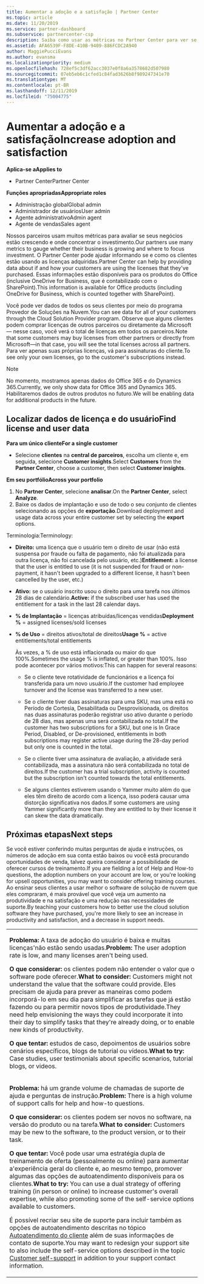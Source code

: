```yaml
---
title: Aumentar a adoção e a satisfação | Partner Center
ms.topic: article
ms.date: 11/20/2019
ms.service: partner-dashboard
ms.subservice: partnercenter-csp
description: Saiba como usar as métricas no Partner Center para ver se seu negócio está crescendo, como os clientes estão usando suas licenças e onde concentrar o investimento.
ms.assetid: AFA6539F-F8DE-410B-9409-886FCDC2A940
author: MaggiePucciEvans
ms.author: evansma
ms.localizationpriority: medium
ms.openlocfilehash: 728ef5c3df62acc3037e0f8a6a3578682d507980
ms.sourcegitcommit: 07eb5eb6c1cfed1c84fad3626b8f989247341e70
ms.translationtype: MT
ms.contentlocale: pt-BR
ms.lasthandoff: 12/11/2019
ms.locfileid: "75004775"
---
```

# <a name="increase-adoption-and-satisfaction"></a><span data-ttu-id="72651-103">Aumentar a adoção e a satisfação</span><span class="sxs-lookup"><span data-stu-id="72651-103">Increase adoption and satisfaction</span></span>

<span data-ttu-id="72651-104">**Aplica-se a**</span><span class="sxs-lookup"><span data-stu-id="72651-104">**Applies to**</span></span>

-  <span data-ttu-id="72651-105">Partner Center</span><span class="sxs-lookup"><span data-stu-id="72651-105">Partner Center</span></span>

<span data-ttu-id="72651-106">**Funções apropriadas**</span><span class="sxs-lookup"><span data-stu-id="72651-106">**Appropriate roles**</span></span>
-   <span data-ttu-id="72651-107">Administração global</span><span class="sxs-lookup"><span data-stu-id="72651-107">Global admin</span></span>
-   <span data-ttu-id="72651-108">Administrador de usuários</span><span class="sxs-lookup"><span data-stu-id="72651-108">User admin</span></span>
-   <span data-ttu-id="72651-109">Agente administrativo</span><span class="sxs-lookup"><span data-stu-id="72651-109">Admin agent</span></span>
-   <span data-ttu-id="72651-110">Agente de vendas</span><span class="sxs-lookup"><span data-stu-id="72651-110">Sales agent</span></span>

<span data-ttu-id="72651-111">Nossos parceiros usam muitos métricas para avaliar se seus negócios estão crescendo e onde concentrar o investimento.</span><span class="sxs-lookup"><span data-stu-id="72651-111">Our partners use many metrics to gauge whether their business is growing and where to focus investment.</span></span> <span data-ttu-id="72651-112">O Partner Center pode ajudar informando se e como os clientes estão usando as licenças adquiridas.</span><span class="sxs-lookup"><span data-stu-id="72651-112">Partner Center can help by providing data about if and how your customers are using the licenses that they've purchased.</span></span> <span data-ttu-id="72651-113">Essas informações estão disponíveis para os produtos do Office (inclusive OneDrive for Business, que é contabilizado com o SharePoint).</span><span class="sxs-lookup"><span data-stu-id="72651-113">This information is available for Office products (including OneDrive for Business, which is counted together with SharePoint).</span></span>

<span data-ttu-id="72651-114">Você pode ver dados de todos os seus clientes por meio do programa Provedor de Soluções na Nuvem.</span><span class="sxs-lookup"><span data-stu-id="72651-114">You can see data for all of your customers through the Cloud Solution Provider program.</span></span> <span data-ttu-id="72651-115">Observe que alguns clientes podem comprar licenças de outros parceiros ou diretamente da Microsoft — nesse caso, você verá o total de licenças em todos os parceiros.</span><span class="sxs-lookup"><span data-stu-id="72651-115">Note that some customers may buy licenses from other partners or directly from Microsoft—in that case, you will see the total licenses across all partners.</span></span> <span data-ttu-id="72651-116">Para ver apenas suas próprias licenças, vá para assinaturas do cliente.</span><span class="sxs-lookup"><span data-stu-id="72651-116">To see only your own licenses, go to the customer's subscriptions instead.</span></span>

> [!NOTE]  
>  <span data-ttu-id="72651-117">No momento, mostramos apenas dados do Office 365 e do Dynamics 365.</span><span class="sxs-lookup"><span data-stu-id="72651-117">Currently, we only show data for Office 365 and Dynamics 365.</span></span> <span data-ttu-id="72651-118">Habilitaremos dados de outros produtos no futuro.</span><span class="sxs-lookup"><span data-stu-id="72651-118">We will be enabling data for additional products in the future.</span></span>

## <a name="find-license-and-user-data"></a><span data-ttu-id="72651-119">Localizar dados de licença e do usuário</span><span class="sxs-lookup"><span data-stu-id="72651-119">Find license and user data</span></span>


<span data-ttu-id="72651-120">**Para um único cliente**</span><span class="sxs-lookup"><span data-stu-id="72651-120">**For a single customer**</span></span>

-   <span data-ttu-id="72651-121">Selecione **clientes** na **central de parceiros**, escolha um cliente e, em seguida, selecione **Customer insights**.</span><span class="sxs-lookup"><span data-stu-id="72651-121">Select **Customers** from the **Partner Center**, choose a customer, then select **Customer insights**.</span></span>

<span data-ttu-id="72651-122">**Em seu portfólio**</span><span class="sxs-lookup"><span data-stu-id="72651-122">**Across your portfolio**</span></span>

1.  <span data-ttu-id="72651-123">No **Partner Center**, selecione **analisar**.</span><span class="sxs-lookup"><span data-stu-id="72651-123">On the **Partner Center**, select **Analyze**.</span></span>
2.  <span data-ttu-id="72651-124">Baixe os dados de implantação e uso de todo o seu conjunto de clientes selecionando as opções de **exportação**.</span><span class="sxs-lookup"><span data-stu-id="72651-124">Download deployment and usage data across your entire customer set by selecting the **export** options.</span></span>

<span data-ttu-id="72651-125">Terminologia:</span><span class="sxs-lookup"><span data-stu-id="72651-125">Terminology:</span></span>

-   <span data-ttu-id="72651-126">**Direito:** uma licença que o usuário tem o direito de usar (não está suspensa por fraude ou falta de pagamento, não foi atualizada para outra licença, não foi cancelada pelo usuário, etc.)</span><span class="sxs-lookup"><span data-stu-id="72651-126">**Entitlement:** a license that the user is entitled to use (it is not suspended for fraud or non-payment, it hasn't been upgraded to a different license, it hasn't been cancelled by the user, etc.)</span></span>

-   <span data-ttu-id="72651-127">**Ativo:** se o usuário inscrito usou o direito para uma tarefa nos últimos 28 dias de calendário.</span><span class="sxs-lookup"><span data-stu-id="72651-127">**Active:** if the subscribed user has used the entitlement for a task in the last 28 calendar days.</span></span>

-   <span data-ttu-id="72651-128">**% de Implantação** = licenças atribuídas/licenças vendidas</span><span class="sxs-lookup"><span data-stu-id="72651-128">**Deployment %** = assigned licenses/sold licenses</span></span>

-   <span data-ttu-id="72651-129">**% de Uso** = direitos ativos/total de direitos</span><span class="sxs-lookup"><span data-stu-id="72651-129">**Usage %** = active entitlements/total entitlements</span></span>

    <span data-ttu-id="72651-130">Às vezes, a % de uso está inflacionada ou maior do que 100%.</span><span class="sxs-lookup"><span data-stu-id="72651-130">Sometimes the usage % is inflated, or greater than 100%.</span></span> <span data-ttu-id="72651-131">Isso pode acontecer por vários motivos:</span><span class="sxs-lookup"><span data-stu-id="72651-131">This can happen for several reasons:</span></span>

    -   <span data-ttu-id="72651-132">Se o cliente teve rotatividade de funcionários e a licença foi transferida para um novo usuário.</span><span class="sxs-lookup"><span data-stu-id="72651-132">If the customer had employee turnover and the license was transferred to a new user.</span></span>

    -   <span data-ttu-id="72651-133">Se o cliente tiver duas assinaturas para uma SKU, mas uma está no Período de Cortesia, Desabilitada ou Desprovisionada, os direitos nas duas assinaturas poderão registrar uso ativo durante o período de 28 dias, mas apenas uma será contabilizada no total.</span><span class="sxs-lookup"><span data-stu-id="72651-133">If the customer has two subscriptions for a SKU, but one is In Grace Period, Disabled, or De-provisioned, entitlements in both subscriptions may register active usage during the 28-day period but only one is counted in the total.</span></span>

    -   <span data-ttu-id="72651-134">Se o cliente tiver uma assinatura de avaliação, a atividade será contabilizada, mas a assinatura não será contabilizada no total de direitos.</span><span class="sxs-lookup"><span data-stu-id="72651-134">If the customer has a trial subscription, activity is counted but the subscription isn't counted towards the total entitlements.</span></span>

    -   <span data-ttu-id="72651-135">Se alguns clientes estiverem usando o Yammer muito além do que eles têm direito de acordo com a licença, isso poderá causar uma distorção significativa nos dados.</span><span class="sxs-lookup"><span data-stu-id="72651-135">If some customers are using Yammer significantly more than they are entitled to by their license it can skew the data dramatically.</span></span>

## <a name="next-steps"></a><span data-ttu-id="72651-136">Próximas etapas</span><span class="sxs-lookup"><span data-stu-id="72651-136">Next steps</span></span>


<span data-ttu-id="72651-137">Se você estiver conferindo muitas perguntas de ajuda e instruções, os números de adoção em sua conta estão baixos ou você está procurando oportunidades de venda, talvez queira considerar a possibilidade de oferecer cursos de treinamento.</span><span class="sxs-lookup"><span data-stu-id="72651-137">If you are fielding a lot of Help and How-to questions, the adoption numbers on your account are low, or you're looking for upsell opportunities, you may want to consider offering training courses.</span></span> <span data-ttu-id="72651-138">Ao ensinar seus clientes a usar melhor o software de solução de nuvem que eles compraram, é mais provável que você veja um aumento na produtividade e na satisfação e uma redução nas necessidades de suporte.</span><span class="sxs-lookup"><span data-stu-id="72651-138">By teaching your customers how to better use the cloud solution software they have purchased, you're more likely to see an increase in productivity and satisfaction, and a decrease in support needs.</span></span>

<table>
<colgroup>
<col width="100%" />
</colgroup>
<tbody>
<tr class="odd">
<td><p><span data-ttu-id="72651-139"><strong>Problema:</strong> A taxa de adoção do usuário é baixa e muitas licenças&#39;não estão sendo usadas.</span><span class="sxs-lookup"><span data-stu-id="72651-139"><strong>Problem:</strong> The user adoption rate is low, and many licenses aren&#39;t being used.</span></span></p>
<p><span data-ttu-id="72651-140"><strong>O que considerar:</strong> os clientes podem não entender o valor que o software pode oferecer.</span><span class="sxs-lookup"><span data-stu-id="72651-140"><strong>What to consider:</strong> Customers might not understand the value that the software could provide.</span></span> <span data-ttu-id="72651-141">Eles precisam de ajuda para prever as maneiras como podem incorporá-lo em seu dia para simplificar as tarefas que já estão fazendo ou para permitir novos tipos de produtividade.</span><span class="sxs-lookup"><span data-stu-id="72651-141">They need help envisioning the ways they could incorporate it into their day to simplify tasks that they're already doing, or to enable new kinds of productivity.</span></span></p>
<p><span data-ttu-id="72651-142"><strong>O que tentar:</strong> estudos de caso, depoimentos de usuários sobre cenários específicos, blogs de tutorial ou vídeos.</span><span class="sxs-lookup"><span data-stu-id="72651-142"><strong>What to try:</strong> Case studies, user testimonials about specific scenarios, tutorial blogs, or videos.</span></span></p></td>
</tr>
<tr class="even">
<td><p><span data-ttu-id="72651-143"><strong>Problema:</strong> há um grande volume de chamadas de suporte de ajuda e perguntas de instrução.</span><span class="sxs-lookup"><span data-stu-id="72651-143"><strong>Problem:</strong> There is a high volume of support calls for help and how-to questions.</span></span></p>
<p><span data-ttu-id="72651-144"><strong>O que considerar:</strong> os clientes podem ser novos no software, na versão do produto ou na tarefa.</span><span class="sxs-lookup"><span data-stu-id="72651-144"><strong>What to consider:</strong> Customers may be new to the software, to the product version, or to their task.</span></span></p>
<p><span data-ttu-id="72651-145"><strong>O que tentar:</strong> Você pode usar uma estratégia dupla de treinamento de oferta (pessoalmente ou online) para aumentar a&#39;experiência geral do cliente e, ao mesmo tempo, promover algumas das opções de autoatendimento disponíveis para os clientes.</span><span class="sxs-lookup"><span data-stu-id="72651-145"><strong>What to try:</strong> You can use a dual strategy of offering training (in person or online) to increase customer&#39;s overall expertise, while also promoting some of the self-service options available to customers.</span></span></p>
<p><span data-ttu-id="72651-146">É possível recriar seu site de suporte para incluir também as opções de autoatendimento descritas no tópico <a href="customer-self-support.md" data-raw-source="[Customer self-support](customer-self-support.md)">Autoatendimento do cliente</a> além de suas informações de contato de suporte.</span><span class="sxs-lookup"><span data-stu-id="72651-146">You may want to redesign your support site to also include the self-service options described in the topic <a href="customer-self-support.md" data-raw-source="[Customer self-support](customer-self-support.md)">Customer self-support</a> in addition to your support contact information.</span></span></p></td>
</tr>
</tbody>
</table>

 

 

 



